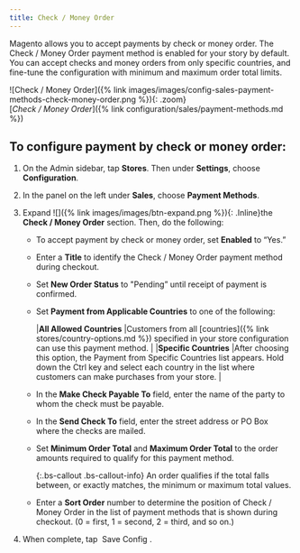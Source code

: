 ```yaml
---
title: Check / Money Order
---
```



Magento allows you to accept payments by check or money order. The Check / Money Order payment method is enabled for your story by default. You can accept checks and money orders from only specific countries, and fine-tune the configuration with minimum and maximum order total limits.

![Check / Money Order]({% link images/images/config-sales-payment-methods-check-money-order.png %}){: .zoom}  
[_Check / Money Order_]({% link configuration/sales/payment-methods.md %})

## To configure payment by check or money order:

1. On the Admin sidebar, tap **Stores**. Then under **Settings**, choose **Configuration**.

1. In the panel on the left under **Sales**, choose **Payment Methods**.

1. Expand ![]({% link images/images/btn-expand.png %}){: .Inline}the **Check / Money Order** section. Then, do the following:

   - To accept payment by check or money order, set **Enabled** to “Yes.”

   - Enter a **Title** to identify the Check / Money Order payment method during checkout.

   - Set **New Order Status** to "Pending” until receipt of payment is confirmed.

   - Set **Payment from Applicable Countries** to one of the following:

     |**All Allowed Countries** |Customers from all [countries]({% link stores/country-options.md %}) specified in your store configuration can use this payment method. |
     |**Specific Countries** |After choosing this option, the Payment from Specific Countries list appears. Hold down the Ctrl key and select each country in the list where customers can make purchases from your store. |

   - In the **Make Check Payable To** field, enter the name of the party to whom the check must be payable.

   - In the **Send Check To** field, enter the street address or PO Box where the checks are mailed.

   - Set **Minimum Order Total** and **Maximum Order Total** to the order amounts required to qualify for this payment method.

     {:.bs-callout .bs-callout-info}
     An order qualifies if the total falls between, or exactly matches, the minimum or maximum total values.

   - Enter a **Sort Order** number to determine the position of Check / Money Order in the list of payment methods that is shown during checkout. (0 = first, 1 = second, 2 = third, and so on.)

1. When complete, tap <span class="btn"> Save Config </span>.
